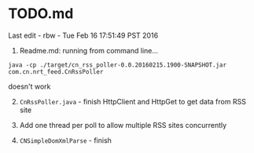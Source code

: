 # TODO.md

Last edit - rbw - Tue Feb 16 17:51:49 PST 2016

1. Readme.md: running from command line...
```
java -cp ./target/cn_rss_poller-0.0.20160215.1900-SNAPSHOT.jar com.cn.nrt_feed.CnRssPoller
```
doesn't work

2. `CnRssPoller.java` - finish HttpClient and HttpGet to get data from RSS site

3. Add one thread per poll to allow multiple RSS sites concurrently

4. `CNSimpleDomXmlParse` - finish


